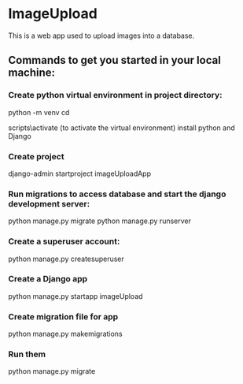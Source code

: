 # ImageUpload
This is a web app used to upload images into a database.

## Commands to get you started in your local machine:

### Create python virtual environment in project directory:
python -m venv <env name>
cd <env-name>

scripts\activate (to activate the virtual environment)
install python and Django

### Create project
django-admin startproject imageUploadApp
### Run migrations to access database and start the django development server:
python manage.py migrate
python manage.py runserver
### Create a superuser account:
python manage.py createsuperuser

### Create a Django app
python manage.py startapp imageUpload

### Create migration file for app
python manage.py makemigrations

### Run them
python manage.py migrate


